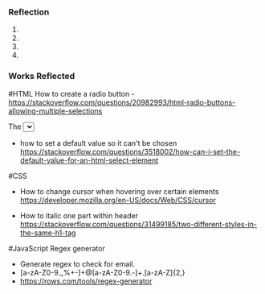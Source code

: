 ### Reflection ###

1. 
2. 
3. 
4.























### Works Reflected ###

#HTML
How to create a radio button - https://stackoverflow.com/questions/20982993/html-radio-buttons-allowing-multiple-selections


The <select> Element 
- how to set a default value so it can't be chosen
https://stackoverflow.com/questions/3518002/how-can-i-set-the-default-value-for-an-html-select-element


#CSS
- How to change cursor when hovering over certain elements
https://developer.mozilla.org/en-US/docs/Web/CSS/cursor

- How to italic one part within header
https://stackoverflow.com/questions/31499185/two-different-styles-in-the-same-h1-tag


#JavaScript
Regex generator
- Generate regex to check for email.
- [a-zA-Z0-9._%+-]+@[a-zA-Z0-9.-]+\.[a-zA-Z]{2,}
- https://rows.com/tools/regex-generator

